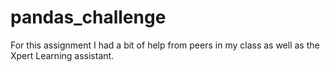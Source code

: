 # pandas_challenge

For this assignment I had a bit of help from peers in my class as well as the Xpert Learning assistant. 
